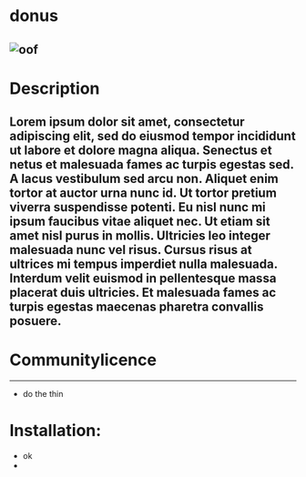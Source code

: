 # donus

![oof](https://avatars2.githubusercontent.com/u/59028381?v=4)
--- 
 # Description 
Lorem ipsum dolor sit amet, consectetur adipiscing elit, sed do eiusmod tempor incididunt ut labore et dolore magna aliqua. Senectus et netus et malesuada fames ac turpis egestas sed. A lacus vestibulum sed arcu non. Aliquet enim tortor at auctor urna nunc id. Ut tortor pretium viverra suspendisse potenti. Eu nisl nunc mi ipsum faucibus vitae aliquet nec. Ut etiam sit amet nisl purus in mollis. Ultricies leo integer malesuada nunc vel risus. Cursus risus at ultrices mi tempus imperdiet nulla malesuada. Interdum velit euismod in pellentesque massa placerat duis ultricies. Et malesuada fames ac turpis egestas maecenas pharetra convallis posuere. 
------ 
 # Communitylicence
 ---
* do the thin
# Installation:

* ok
* 